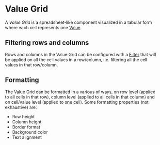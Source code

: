 # Value Grid

A *Value Grid* is a spreadsheet-like component visualized in a tabular form where each cell represents one [Value](../concepts/value.md).  

## Filtering rows and columns
Rows and columns in the Value Grid can be configured with a [Filter](../concepts/selection.md) that will be applied on all the cell values in a row/column, i.e. filtering all the cell values in that row/column.

## Formatting
The Value Grid can be formatted in a various of ways, on row level (applied to all cells in that row), column level (applied to all cells in that column) and on cell/value level (applied to one cell). Some formatting properties (not exhaustive) are:
* Row height
* Column height
* Border format
* Background color
* Text alignment

